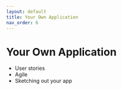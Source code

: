 ```yaml
---
layout: default
title: Your Own Application
nav_order: 6
---
```


# Your Own Application

* User stories
* Agile
* Sketching out your app